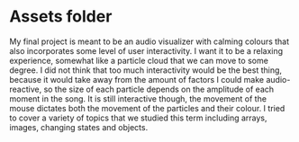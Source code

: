 # Assets folder

My final project is meant to be an audio visualizer with calming colours that also incorporates some level of user interactivity. I want it to be a relaxing experience, somewhat like a particle cloud that we can move to some degree. I did not think that too much interactivity would be the best thing, because it would take away from the amount of factors I could make audio-reactive, so the size of each particle depends on the amplitude of each moment in the song. It is still interactive though, the movement of the mouse dictates both the movement of the particles and their colour. I tried to cover a variety of topics that we studied this term including arrays, images, changing states and objects. 
